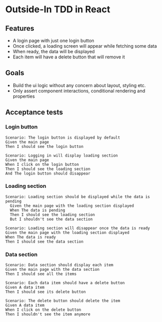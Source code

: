 # Outside-In TDD in React

## Features

- A login page with just one login button
- Once clicked, a loading screen will appear while fetching some data
- When ready, the data will be displayed
- Each item will have a delete button that will remove it

## Goals

- Build the ui logic without any concern about layout, styling etc.
- Only assert component interactions, conditional rendering and properties

## Acceptance tests

### Login button

```gherkin
Scenario: The login button is displayed by default
Given the main page
Then I should see the login button

Scenario: Logging in will display loading section
Given the main page
When I click on the login button
Then I should see the loading section
And The login button should disappear
```

### Loading section

```gherkin
Scenario: Loading section should be displayed while the data is pending
  Given the main page with the loading section displayed
  When The data is pending
  Then I should see the loading section
  But I shouldn't see the data section

Scenario: Loading section will disappear once the data is ready
Given the main page with the loading section displayed
When The data is ready
Then I should see the data section
```

### Data section

```gherkin
Scenario: Data section should display each item
Given the main page with the data section
Then I should see all the items

Scenario: Each data item should have a delete button
Given A data item
Then I should see its delete button

Scenario: The delete button should delete the item
Given A data item
When I click on the delete button
Then I shouldn't see the item anymore 
```
